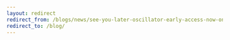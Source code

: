 ```yaml
---
layout: redirect
redirect_from: /blogs/news/see-you-later-oscillator-early-access-now-on-bandcamp
redirect_to: /blog/
---
```

